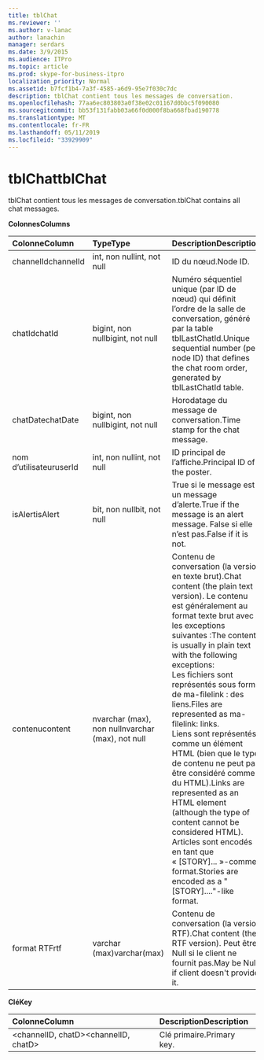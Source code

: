 ```yaml
---
title: tblChat
ms.reviewer: ''
ms.author: v-lanac
author: lanachin
manager: serdars
ms.date: 3/9/2015
ms.audience: ITPro
ms.topic: article
ms.prod: skype-for-business-itpro
localization_priority: Normal
ms.assetid: b7fcf1b4-7a3f-4585-a6d9-95e7f030c7dc
description: tblChat contient tous les messages de conversation.
ms.openlocfilehash: 77aa6ec803803a0f38e02c01167d0bbc5f090080
ms.sourcegitcommit: bb53f131fabb03a66f0d000f8ba668fbad190778
ms.translationtype: MT
ms.contentlocale: fr-FR
ms.lasthandoff: 05/11/2019
ms.locfileid: "33929909"
---
```

# <a name="tblchat"></a><span data-ttu-id="6fcad-103">tblChat</span><span class="sxs-lookup"><span data-stu-id="6fcad-103">tblChat</span></span>
 
<span data-ttu-id="6fcad-104">tblChat contient tous les messages de conversation.</span><span class="sxs-lookup"><span data-stu-id="6fcad-104">tblChat contains all chat messages.</span></span>
  
<span data-ttu-id="6fcad-105">**Colonnes**</span><span class="sxs-lookup"><span data-stu-id="6fcad-105">**Columns**</span></span>

|<span data-ttu-id="6fcad-106">**Colonne**</span><span class="sxs-lookup"><span data-stu-id="6fcad-106">**Column**</span></span>|<span data-ttu-id="6fcad-107">**Type**</span><span class="sxs-lookup"><span data-stu-id="6fcad-107">**Type**</span></span>|<span data-ttu-id="6fcad-108">**Description**</span><span class="sxs-lookup"><span data-stu-id="6fcad-108">**Description**</span></span>|
|:-----|:-----|:-----|
|<span data-ttu-id="6fcad-109">channelId</span><span class="sxs-lookup"><span data-stu-id="6fcad-109">channelId</span></span>  <br/> |<span data-ttu-id="6fcad-110">int, non null</span><span class="sxs-lookup"><span data-stu-id="6fcad-110">int, not null</span></span>  <br/> |<span data-ttu-id="6fcad-111">ID du nœud.</span><span class="sxs-lookup"><span data-stu-id="6fcad-111">Node ID.</span></span>  <br/> |
|<span data-ttu-id="6fcad-112">chatId</span><span class="sxs-lookup"><span data-stu-id="6fcad-112">chatId</span></span>  <br/> |<span data-ttu-id="6fcad-113">bigint, non null</span><span class="sxs-lookup"><span data-stu-id="6fcad-113">bigint, not null</span></span>  <br/> |<span data-ttu-id="6fcad-114">Numéro séquentiel unique (par ID de nœud) qui définit l’ordre de la salle de conversation, généré par la table tblLastChatId.</span><span class="sxs-lookup"><span data-stu-id="6fcad-114">Unique sequential number (per node ID) that defines the chat room order, generated by tblLastChatId table.</span></span>  <br/> |
|<span data-ttu-id="6fcad-115">chatDate</span><span class="sxs-lookup"><span data-stu-id="6fcad-115">chatDate</span></span>  <br/> |<span data-ttu-id="6fcad-116">bigint, non null</span><span class="sxs-lookup"><span data-stu-id="6fcad-116">bigint, not null</span></span>  <br/> |<span data-ttu-id="6fcad-117">Horodatage du message de conversation.</span><span class="sxs-lookup"><span data-stu-id="6fcad-117">Time stamp for the chat message.</span></span>  <br/> |
|<span data-ttu-id="6fcad-118">nom d’utilisateur</span><span class="sxs-lookup"><span data-stu-id="6fcad-118">userId</span></span>  <br/> |<span data-ttu-id="6fcad-119">int, non null</span><span class="sxs-lookup"><span data-stu-id="6fcad-119">int, not null</span></span>  <br/> |<span data-ttu-id="6fcad-120">ID principal de l’affiche.</span><span class="sxs-lookup"><span data-stu-id="6fcad-120">Principal ID of the poster.</span></span>  <br/> |
|<span data-ttu-id="6fcad-121">isAlert</span><span class="sxs-lookup"><span data-stu-id="6fcad-121">isAlert</span></span>  <br/> |<span data-ttu-id="6fcad-122">bit, non null</span><span class="sxs-lookup"><span data-stu-id="6fcad-122">bit, not null</span></span>  <br/> |<span data-ttu-id="6fcad-123">True si le message est un message d’alerte.</span><span class="sxs-lookup"><span data-stu-id="6fcad-123">True if the message is an alert message.</span></span> <span data-ttu-id="6fcad-124">False si elle n’est pas.</span><span class="sxs-lookup"><span data-stu-id="6fcad-124">False if it is not.</span></span>  <br/> |
|<span data-ttu-id="6fcad-125">contenu</span><span class="sxs-lookup"><span data-stu-id="6fcad-125">content</span></span>  <br/> |<span data-ttu-id="6fcad-126">nvarchar (max), non null</span><span class="sxs-lookup"><span data-stu-id="6fcad-126">nvarchar (max), not null</span></span>  <br/> | <span data-ttu-id="6fcad-127">Contenu de conversation (la version en texte brut).</span><span class="sxs-lookup"><span data-stu-id="6fcad-127">Chat content (the plain text version).</span></span> <span data-ttu-id="6fcad-128">Le contenu est généralement au format texte brut avec les exceptions suivantes :</span><span class="sxs-lookup"><span data-stu-id="6fcad-128">The content is usually in plain text with the following exceptions:</span></span> <br/>  <span data-ttu-id="6fcad-129">Les fichiers sont représentés sous forme de ma-filelink : des liens.</span><span class="sxs-lookup"><span data-stu-id="6fcad-129">Files are represented as ma-filelink: links.</span></span> <br/>  <span data-ttu-id="6fcad-130">Liens sont représentés comme un élément HTML (bien que le type de contenu ne peut pas être considéré comme du HTML).</span><span class="sxs-lookup"><span data-stu-id="6fcad-130">Links are represented as an HTML element (although the type of content cannot be considered HTML).</span></span> <br/>  <span data-ttu-id="6fcad-131">Articles sont encodés en tant que « [STORY]... »-comme format.</span><span class="sxs-lookup"><span data-stu-id="6fcad-131">Stories are encoded as a "[STORY]...."-like format.</span></span> <br/> |
|<span data-ttu-id="6fcad-132">format RTF</span><span class="sxs-lookup"><span data-stu-id="6fcad-132">rtf</span></span>  <br/> |<span data-ttu-id="6fcad-133">varchar (max)</span><span class="sxs-lookup"><span data-stu-id="6fcad-133">varchar(max)</span></span>  <br/> |<span data-ttu-id="6fcad-134">Contenu de conversation (la version RTF).</span><span class="sxs-lookup"><span data-stu-id="6fcad-134">Chat content (the RTF version).</span></span> <span data-ttu-id="6fcad-135">Peut être Null si le client ne fournit pas.</span><span class="sxs-lookup"><span data-stu-id="6fcad-135">May be Null if client doesn't provide it.</span></span>  <br/> |
   
<span data-ttu-id="6fcad-136">**Clé**</span><span class="sxs-lookup"><span data-stu-id="6fcad-136">**Key**</span></span>

|<span data-ttu-id="6fcad-137">**Colonne**</span><span class="sxs-lookup"><span data-stu-id="6fcad-137">**Column**</span></span>|<span data-ttu-id="6fcad-138">**Description**</span><span class="sxs-lookup"><span data-stu-id="6fcad-138">**Description**</span></span>|
|:-----|:-----|
|<span data-ttu-id="6fcad-139">\<channelID, chatD\></span><span class="sxs-lookup"><span data-stu-id="6fcad-139">\<channelID, chatD\></span></span>  <br/> |<span data-ttu-id="6fcad-140">Clé primaire.</span><span class="sxs-lookup"><span data-stu-id="6fcad-140">Primary key.</span></span>  <br/> |
   

